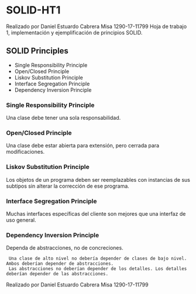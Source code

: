 # SOLID-HT1
Realizado por Daniel Estuardo Cabrera Misa 1290-17-11799
Hoja de trabajo 1, implementación y ejemplificación de principios SOLID.

## SOLID Principles
- Single Responsibility Principle
- Open/Closed Principle
- Liskov Substitution Principle
- Interface Segregation Principle
- Dependency Inversion Principle

### Single Responsibility Principle

Una clase debe tener una sola responsabilidad.

### Open/Closed Principle

Una clase debe estar abierta para extensión, pero cerrada para modificaciones.

### Liskov Substitution Principle

Los objetos de un programa deben ser reemplazables con instancias de sus subtipos sin alterar la corrección de ese programa.

### Interface Segregation Principle

Muchas interfaces específicas del cliente son mejores que una interfaz de uso general.

### Dependency Inversion Principle

Dependa de abstracciones, no de concreciones.

     Una clase de alto nivel no debería depender de clases de bajo nivel. Ambos deberían depender de abstracciones.
     Las abstracciones no deberían depender de los detalles. Los detalles deberían depender de las abstracciones. 

Realizado por Daniel Estuardo Cabrera Misa 1290-17-11799

